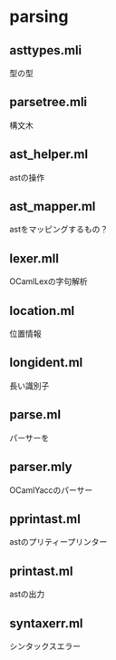 # parsing

## asttypes.mli

型の型

## parsetree.mli

構文木

## ast_helper.ml

astの操作

## ast_mapper.ml

astをマッピングするもの？

## lexer.mll

OCamlLexの字句解析

## location.ml

位置情報

## longident.ml

長い識別子

## parse.ml

パーサーを

## parser.mly

OCamlYaccのパーサー

## pprintast.ml

astのプリティープリンター

## printast.ml

astの出力

## syntaxerr.ml

シンタックスエラー
